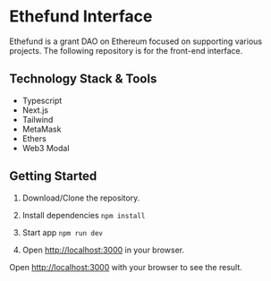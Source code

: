 # Ethefund Interface
Ethefund is a grant DAO on Ethereum focused on supporting various projects. The following repository is for the front-end interface.

## Technology Stack & Tools
- Typescript
- Next.js
- Tailwind
- MetaMask
- Ethers
- Web3 Modal

## Getting Started
1. Download/Clone the repository.

2. Install dependencies
`npm install`

3. Start app
`npm run dev`

4. Open [http://localhost:3000](http://localhost:3000) in your browser.

Open [http://localhost:3000](http://localhost:3000) with your browser to see the result.
